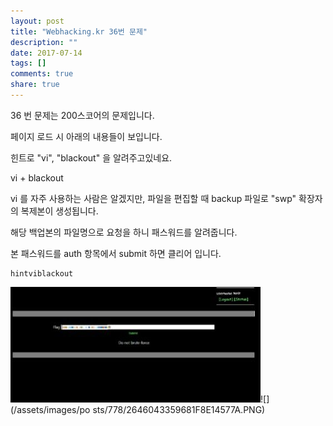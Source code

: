 ```yaml
---
layout: post
title: "Webhacking.kr 36번 문제"
description: ""
date: 2017-07-14
tags: []
comments: true
share: true
---
```


36 번 문제는 200스코어의 문제입니다.

페이지 로드 시 아래의 내용들이 보입니다.

  

힌트로 "vi", "blackout" 을 알려주고있네요.

  

vi + blackout

  

vi 를 자주 사용하는 사람은 알겠지만, 파일을 편집할 때 backup 파일로 "swp" 확장자의 복제본이 생성됩니다.

해당 백업본의 파일명으로 요청을 하니 패스워드를 알려줍니다.

  

본 패스워드를 auth 항목에서 submit 하면 클리어 입니다.

  

    hintviblackout

  

  

![](/assets/images/posts/778/271BB53359681F8E156B21.JPEG)![](/assets/images/po
sts/778/2646043359681F8E14577A.PNG)

  

